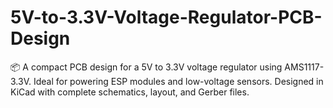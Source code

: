 # 5V-to-3.3V-Voltage-Regulator-PCB-Design
📦 A compact PCB design for a 5V to 3.3V voltage regulator using AMS1117-3.3V. Ideal for powering ESP modules and low-voltage sensors. Designed in KiCad with complete schematics, layout, and Gerber files.
